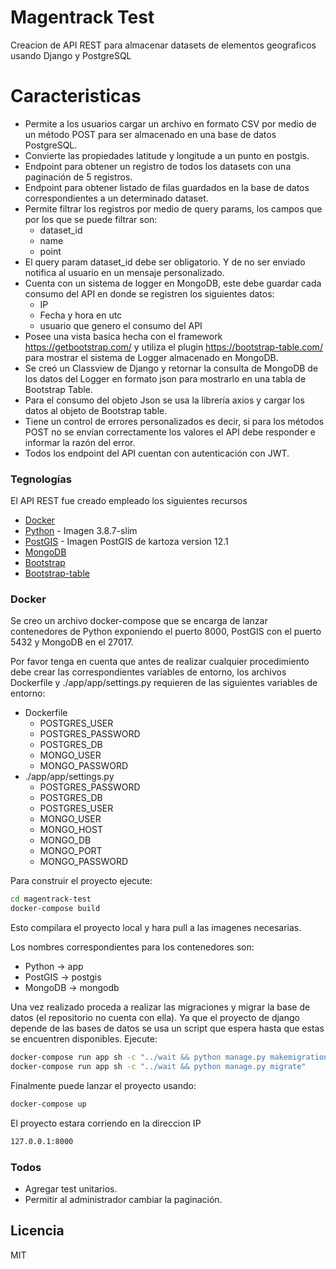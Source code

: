 # Magentrack Test

Creacion de API REST para almacenar datasets de elementos geograficos usando Django y PostgreSQL

# Caracteristicas

  - Permite a los usuarios cargar un archivo en formato CSV por medio de
un método POST para ser almacenado en una base de datos PostgreSQL.
  - Convierte las propiedades latitude y longitude a un punto en postgis.
  - Endpoint para obtener un registro de todos los datasets con una paginación de 5 registros.
  - Endpoint para obtener listado de filas guardados en la base de datos correspondientes a un determinado dataset.
  - Permite filtrar los registros por medio de query params, los campos que por los que se puede filtrar son:
    - dataset_id
    - name
    - point
- El query param dataset_id debe ser obligatorio. Y de no ser enviado notifica al usuario en un mensaje personalizado.
- Cuenta con un sistema de logger en MongoDB, este debe guardar cada consumo del API en donde se registren los siguientes datos:
    - IP
    - Fecha y hora en utc
    - usuario que genero el consumo del API
- Posee una vista basica hecha con el framework https://getbootstrap.com/ y utiliza el plugin https://bootstrap-table.com/ para mostrar el sistema de Logger almacenado en MongoDB.
- Se creó un Classview de Django y retornar la consulta de MongoDB de los datos del Logger en formato json para mostrarlo en una tabla de Bootstrap Table.
- Para el consumo del objeto Json se usa la librería axios y cargar los
datos al objeto de Bootstrap table.
- Tiene un control de errores personalizados es decir, si para los métodos POST no se envían correctamente los valores el API debe responder e informar la razón del error.
- Todos los endpoint del API cuentan con autenticación con JWT.

### Tegnologías

El API REST fue creado empleado los siguientes recursos

* [Docker] 
* [Python] - Imagen 3.8.7-slim
* [PostGIS] - Imagen PostGIS de kartoza version 12.1
* [MongoDB]
* [Bootstrap] 
* [Bootstrap-table]


### Docker
Se creo un archivo docker-compose que se encarga de lanzar contenedores de Python exponiendo el puerto 8000, PostGIS con el puerto 5432 y MongoDB en el 27017.

Por favor tenga en cuenta que antes de realizar cualquier procedimiento debe crear las correspondientes variables de entorno, los archivos Dockerfile y ./app/app/settings.py requieren de las siguientes variables de entorno:
- Dockerfile
    - POSTGRES_USER
    - POSTGRES_PASSWORD
    - POSTGRES_DB
    - MONGO_USER
    - MONGO_PASSWORD
- ./app/app/settings.py
    - POSTGRES_PASSWORD
    - POSTGRES_DB
    - POSTGRES_USER
    - MONGO_USER
    - MONGO_HOST
    - MONGO_DB
    - MONGO_PORT
    - MONGO_PASSWORD

Para construir el proyecto ejecute:
```sh
cd magentrack-test
docker-compose build 
```
Esto compilara el proyecto local y hara pull a las imagenes necesarias.

Los nombres correspondientes para los contenedores son:
- Python -> app
- PostGIS -> postgis
- MongoDB -> mongodb

Una vez realizado proceda a realizar las migraciones y migrar la base de datos (el repositorio no cuenta con ella). Ya que el proyecto de django depende de las bases de datos se usa un script que espera hasta que estas se encuentren disponibles. Ejecute: 
```sh
docker-compose run app sh -c "../wait && python manage.py makemigrations"
docker-compose run app sh -c "../wait && python manage.py migrate"
```
Finalmente puede lanzar el proyecto usando: 

```sh
docker-compose up
```
El proyecto estara corriendo en la direccion IP 
```sh
127.0.0.1:8000
```



### Todos

 - Agregar test unitarios.
 - Permitir al administrador cambiar la paginación.

Licencia
----

MIT



   [Docker]: <https://www.docker.com>
   [Python]: <https://hub.docker.com/_/python>
   [PostGIS]: <https://hub.docker.com/r/kartoza/postgis/>
   [MongoDB]: <https://hub.docker.com/_/mongo>
   [Bootstrap]: <https://getbootstrap.com/> 
   [Bootstrap-table]: <https://bootstrap-table.com/>

